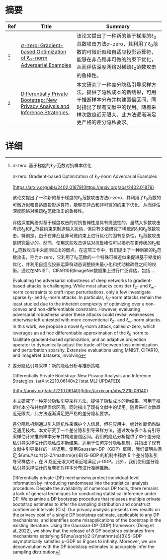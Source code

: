 # 摘要

| Ref | Title | Summary |
| --- | --- | --- |
| [^1] | [$\sigma$-zero: Gradient-based Optimization of $\ell_0$-norm Adversarial Examples](https://arxiv.org/abs/2402.01879) | 该论文提出了一种新的基于梯度的$\ell_0$范数攻击方法$\sigma$-zero，其利用了$\ell_0$范数的可微近似和自适应投影运算符，能够在非凸和非可微的约束下优化，从而评估深度网络对稀疏$\ell_0$范数攻击的鲁棒性。 |
| [^2] | [Differentially Private Bootstrap: New Privacy Analysis and Inference Strategies.](http://arxiv.org/abs/2210.06140) | 本文研究了一种差分隐私引导采样方法，提供了隐私成本的新结果，可用于推断样本分布并构建置信区间，同时指出了现有文献中的误用。随着采样次数趋近无限大，此方法逐渐满足更严格的差分隐私要求。 |

# 详细

[^1]: $\sigma$-zero: 基于梯度的$\ell_0$-范数对抗样本优化

    $\sigma$-zero: Gradient-based Optimization of $\ell_0$-norm Adversarial Examples

    [https://arxiv.org/abs/2402.01879](https://arxiv.org/abs/2402.01879)

    该论文提出了一种新的基于梯度的$\ell_0$范数攻击方法$\sigma$-zero，其利用了$\ell_0$范数的可微近似和自适应投影运算符，能够在非凸和非可微的约束下优化，从而评估深度网络对稀疏$\ell_0$范数攻击的鲁棒性。

    

    评估深度网络对基于梯度攻击的对抗鲁棒性是具有挑战性的。虽然大多数攻击考虑$\ell_2$和$\ell_\infty$范数约束来制造输入扰动，但只有少数研究了稀疏的$\ell_1$和$\ell_0$范数攻击。特别是，由于在非凸且非可微约束上进行优化的固有复杂性，$\ell_0$范数攻击是研究最少的。然而，使用这些攻击评估对抗鲁棒性可以揭示在更传统的$\ell_2$和$\ell_\infty$范数攻击中未能测试出的弱点。在这项工作中，我们提出了一种新颖的$\ell_0$范数攻击，称为$\sigma$-zero，它利用了$\ell_0$范数的一个特殊可微近似来促进基于梯度的优化，并利用自适应投影运算符动态调整损失最小化和扰动稀疏性之间的权衡。通过在MNIST、CIFAR10和ImageNet数据集上进行广泛评估，包括...

    Evaluating the adversarial robustness of deep networks to gradient-based attacks is challenging. While most attacks consider $\ell_2$- and $\ell_\infty$-norm constraints to craft input perturbations, only a few investigate sparse $\ell_1$- and $\ell_0$-norm attacks. In particular, $\ell_0$-norm attacks remain the least studied due to the inherent complexity of optimizing over a non-convex and non-differentiable constraint. However, evaluating adversarial robustness under these attacks could reveal weaknesses otherwise left untested with more conventional $\ell_2$- and $\ell_\infty$-norm attacks. In this work, we propose a novel $\ell_0$-norm attack, called $\sigma$-zero, which leverages an ad hoc differentiable approximation of the $\ell_0$ norm to facilitate gradient-based optimization, and an adaptive projection operator to dynamically adjust the trade-off between loss minimization and perturbation sparsity. Extensive evaluations using MNIST, CIFAR10, and ImageNet datasets, involving
    
[^2]: 差分隐私引导采样：新的隐私分析与推断策略

    Differentially Private Bootstrap: New Privacy Analysis and Inference Strategies. (arXiv:2210.06140v2 [stat.ML] UPDATED)

    [http://arxiv.org/abs/2210.06140](http://arxiv.org/abs/2210.06140)

    本文研究了一种差分隐私引导采样方法，提供了隐私成本的新结果，可用于推断样本分布并构建置信区间，同时指出了现有文献中的误用。随着采样次数趋近无限大，此方法逐渐满足更严格的差分隐私要求。

    

    差分隐私机制通过引入随机性来保护个人信息，但在应用中，统计推断仍然缺乏通用技术。本文研究了一个差分隐私引导采样方法，通过发布多个私有引导采样估计来推断样本分布并构建置信区间。我们的隐私分析提供了单个差分隐私引导采样估计的隐私成本新结果，适用于任何差分隐私机制，并指出了现有文献中引导采样的一些误用。使用Gaussian-DP（GDP）框架，我们证明从满足 $(\mu/\sqrt{(2-2/\mathrm{e})B})$-GDP 的机制中释放 $B$ 个差分隐私引导采样估计，在 $B$ 趋近无限大时渐近地满足 $\mu$-GDP。此外，我们使用差分隐私引导采样估计的反卷积对样本分布进行准确推断。

    Differentially private (DP) mechanisms protect individual-level information by introducing randomness into the statistical analysis procedure. Despite the availability of numerous DP tools, there remains a lack of general techniques for conducting statistical inference under DP. We examine a DP bootstrap procedure that releases multiple private bootstrap estimates to infer the sampling distribution and construct confidence intervals (CIs). Our privacy analysis presents new results on the privacy cost of a single DP bootstrap estimate, applicable to any DP mechanisms, and identifies some misapplications of the bootstrap in the existing literature. Using the Gaussian-DP (GDP) framework (Dong et al.,2022), we show that the release of $B$ DP bootstrap estimates from mechanisms satisfying $(\mu/\sqrt{(2-2/\mathrm{e})B})$-GDP asymptotically satisfies $\mu$-GDP as $B$ goes to infinity. Moreover, we use deconvolution with the DP bootstrap estimates to accurately infer the sampling distribution
    

